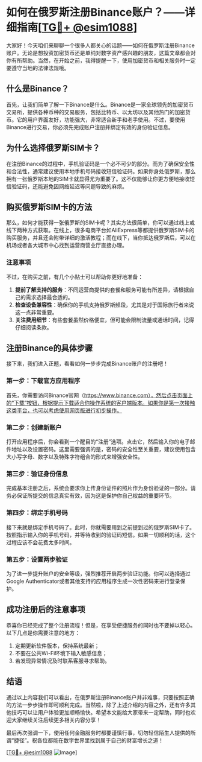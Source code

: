 # 如何在俄罗斯注册Binance账户？——详细指南[[TG💪+ @esim1088](https://t.me/s/esim1088)]

大家好！今天咱们来聊聊一个很多人都关心的话题——如何在俄罗斯注册Binance账户。无论是想投资加密货币还是单纯对数字资产感兴趣的朋友，这篇文章都会对你有所帮助。当然，在开始之前，我得提醒一下，使用加密货币和相关服务时一定要遵守当地的法律法规哦。

## 什么是Binance？

首先，让我们简单了解一下Binance是什么。Binance是一家全球领先的加密货币交易所，提供各种币种的交易服务，包括比特币、以太坊以及其他热门的加密货币。它的用户界面友好，功能强大，非常适合新手和老手使用。不过，要使用Binance进行交易，你必须先完成账户注册并绑定有效的身份验证信息。

## 为什么选择俄罗斯SIM卡？

在注册Binance的过程中，手机验证码是一个必不可少的部分。而为了确保安全性和合法性，通常建议使用本地手机号码接收短信验证码。如果你身处俄罗斯，那么拥有一张俄罗斯本地的SIM卡就显得尤为重要了。这不仅能够让你更方便地接收短信验证码，还能避免因网络延迟等问题导致的麻烦。

## 购买俄罗斯SIM卡的方法

那么，如何才能获得一张俄罗斯的SIM卡呢？其实方法很简单，你可以通过线上或线下两种方式获取。在线上，很多电商平台如AliExpress等都提供俄罗斯SIM卡的购买服务，并且还会附带详细的激活教程；而在线下，当你抵达俄罗斯后，可以在机场或者各大城市中心找到运营商营业厅直接办理。

### 注意事项

不过，在购买之前，有几个小贴士可以帮助你更好地准备：
1. **提前了解支持的服务**：不同运营商提供的套餐和服务可能有所差异，请根据自己的需求选择最合适的。
2. **检查设备兼容性**：确保你的手机支持俄罗斯频段，尤其是对于国际旅行者来说这一点非常重要。
3. **关注费用细节**：有些套餐虽然价格便宜，但可能会限制流量或通话时间，记得仔细阅读条款。

## 注册Binance的具体步骤

接下来，我们进入正题，看看如何一步步完成Binance账户的注册吧！

### 第一步：下载官方应用程序

首先，你需要访问Binance官网（https://www.binance.com），然后点击页面上的“下载”按钮，根据提示下载适合你操作系统的客户端版本。如果你是第一次接触这类平台，也可以考虑使用网页版进行初步操作。

### 第二步：创建新账户

打开应用程序后，你会看到一个醒目的“注册”选项。点击它，然后输入你的电子邮件地址以及设置密码。这里需要强调的是，密码的安全性至关重要，建议使用包含大小写字母、数字以及特殊字符组合的形式来增强安全性。

### 第三步：验证身份信息

完成基本注册之后，系统会要求你上传身份证件的照片作为身份验证的一部分。请务必保证所提交的信息真实有效，因为这是保护你自己权益的重要环节。

### 第四步：绑定手机号码

接下来就是绑定手机号码了。此时，你就需要用到之前提到过的俄罗斯SIM卡了。按照指示输入你的手机号码，并等待收到的验证码短信。如果一切顺利的话，这个过程应该不会花费太多时间。

### 第五步：设置两步验证

为了进一步提升账户的安全等级，强烈推荐开启两步验证功能。你可以选择通过Google Authenticator或者其他支持的应用程序生成一次性密码来进行登录保护。

## 成功注册后的注意事项

恭喜你已经完成了整个注册流程！但是，在享受便捷服务的同时也不要掉以轻心。以下几点是你需要注意的地方：

1. 定期更新软件版本，保持系统最新；
2. 不要在公共Wi-Fi环境下输入敏感信息；
3. 若发现异常情况及时联系客服寻求帮助。

## 结语

通过以上内容我们可以看出，在俄罗斯注册Binance账户并非难事，只要按照正确的方法一步步操作即可顺利完成。当然啦，除了上述介绍的内容之外，还有许多其他技巧可以让用户体验更加顺畅愉快。希望本文能给大家带来一定帮助，同时也欢迎大家继续关注后续更多相关内容分享！

最后再次强调一下，使用任何金融服务时都要谨慎行事，切勿轻信陌生人提供的所谓“捷径”。祝各位都能在数字世界里找到属于自己的财富增长之道！

[[TG💪+ @esim1088](https://t.me/s/esim1088) ![Image](https://i.postimg.cc/4NQfJmqS/Snipaste-2025-05-13-00-14-12.png)]